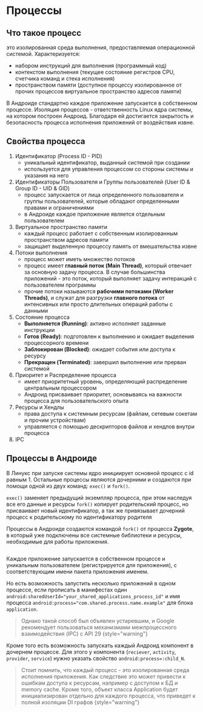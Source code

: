 # Процессы

## Что такое **процесс**

это изолированная среда выполнения, предоставляемая операционной системой. Характеризуется:

- набором инструкций для выполнения (программный код)
- контекстом выполнения (текущее состояние регистров CPU, счетчика команд и стека исполнения)
- пространством памяти (доступное процессу изолированное от прочих процессов виртуальное пространство адресов памяти)

В Андроиде стандартно каждое приложение запускается в собственном процессе. Изоляция процессов - ответственность Linux
ядра системы, на котором построен Андроид. Благодаря ей достигается закрытость и безопасность процесса исполнения
приложений от воздействия извне.

## Свойства процесса

1. Идентификатор (Process ID - PID)
    - уникальный идентификатор, выданный системой при создании
    - используется для управления процессом со стороны системы и указания на него
2. Идентификаторы Пользователя и Группы пользователей (User ID & Group ID - UID & GID)
    - процесс запускается от лица определенного пользователя и группы пользователей, которые обладают определенными
      правами и ограничениями
    - в Андроиде каждое приложение является отдельным пользователем
3. Виртуальное пространство памяти
    - каждый процесс работает с собственным изолированным пространством адресов памяти
    - защищает выделенную процессу память от вмешательства извне
4. Потоки выполнения
    - процесс может иметь множество потоков
    - процесс имеет **главный поток (Main Thread)**, который отвечает за основную задачу процесса. В случае большинства
      приложений - это поток, который выполняет задачу интеракций с пользователем программы
    - прочие потоки называются **рабочими потоками (Worker Threads)**, и служат для разгрузки **главного потока** от
      интенсивных или просто длительных операций работы с данными
5. Состояние процесса
    - **Выполняется (Running)**: активно исполняет заданные инструкции
    - **Готов (Ready)**: подготовлен к выполнению и ожидает выделения процессорного времени
    - **Заблокирован (Blocked)**: ожидает события или доступа к ресурсу
    - **Прекращен (Terminated)**: завершил выполнение или прерван системой
6. Приоритет и Распределение процесса
    - имеет приоритетный уровень, определяющий распределение центральным процессором
    - Андроид присваивает приоритет, основываясь на важности процесса для пользовательского опыта
7. Ресурсы и Хендлы
    - права доступа к системным ресурсам (файлам, сетевым сокетам и прочим устройствам)
    - управляется с помощью дескрипторов файлов и хендлов внутри процесса
8. IPC

## Процессы в Андроиде

В Линукс при запуске системы ядро инициирует основной процесс с id равным 1. Остальные процессы являются дочерними и
создаются при помощи одной из двух команд: `exec()` и `fork()`.

`exec()` заменяет предыдущий экземпляр процесса, при этом наследуя все его данные и ресурсы
`fork()` копирует родительский процесс, но присваивает новый идентификатор, а так же привязывает дочерний процесс к
родительскому по идентификатору родителя

Процессы в Андроиде создаются командой `fork()` от процесса **Zygote**, в который уже подключены все системные
библиотеки и ресурсы, необходимые для работы приложения.

<img src="Android_processes1.png" alt=""/>

Каждое приложение запускается в собственном процессе и уникальным пользователем (регистрируется для приложения), с
соответствующим имени пакета приложения именем.

Но есть возможность запустить несколько приложений в одном процессе,
если прописать в манифестах один `android:sharedUserId="your_shared_applications_process_id"` и имя
процесса `android:process="com.shared.process.name.example"` для блока `application`.

> Однако такой способ был объявлен устаревшим, и Google рекомендует пользоваться механизмами межпроцессного
> взаимодействия (IPC) c API 29
> {style="warning"}

Кроме того есть возможность запускать каждый Андроид компонент в дочернем процессе. Для этого у
компонента (`reciever`, `activity`, `provider`, `service`) нужно указать свойство `android:process=:child_N`.

> Стоит помнить, что каждый процесс - это изолированная среда исполнения приложения. Как следствие это может привести
> к ошибкам доступа к ресурсам, например с доступом к БД и memory cache. Кроме того, объект класса Application будет
> инициализирован отдельно для каждого процесса, что приведет к полной изоляции DI графов
> {style="warning"}